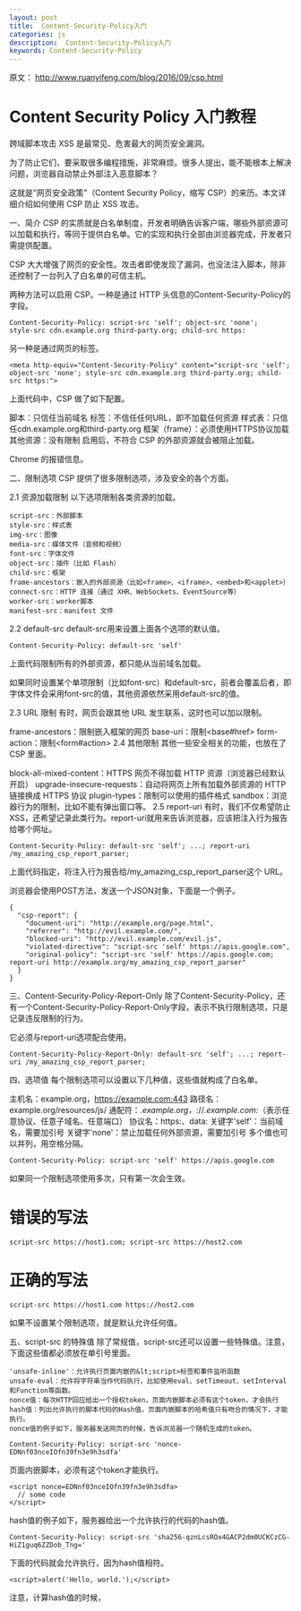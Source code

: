 ```yaml
---
layout: post
title:  Content-Security-Policy入门
categories: js
description:  Content-Security-Policy入门
keywords: Content-Security-Policy
---
```





原文： http://www.ruanyifeng.com/blog/2016/09/csp.html


# Content Security Policy 入门教程

跨域脚本攻击 XSS 是最常见、危害最大的网页安全漏洞。

为了防止它们，要采取很多编程措施，非常麻烦。很多人提出，能不能根本上解决问题，浏览器自动禁止外部注入恶意脚本？

这就是"网页安全政策"（Content Security Policy，缩写 CSP）的来历。本文详细介绍如何使用 CSP 防止 XSS 攻击。

一、简介
CSP 的实质就是白名单制度，开发者明确告诉客户端，哪些外部资源可以加载和执行，等同于提供白名单。它的实现和执行全部由浏览器完成，开发者只需提供配置。

CSP 大大增强了网页的安全性。攻击者即使发现了漏洞，也没法注入脚本，除非还控制了一台列入了白名单的可信主机。

两种方法可以启用 CSP。一种是通过 HTTP 头信息的Content-Security-Policy的字段。

```
Content-Security-Policy: script-src 'self'; object-src 'none';
style-src cdn.example.org third-party.org; child-src https:
```
另一种是通过网页的<meta>标签。

```
<meta http-equiv="Content-Security-Policy" content="script-src 'self'; object-src 'none'; style-src cdn.example.org third-party.org; child-src https:">
```

上面代码中，CSP 做了如下配置。

脚本：只信任当前域名
<object>标签：不信任任何URL，即不加载任何资源
样式表：只信任cdn.example.org和third-party.org
框架（frame）：必须使用HTTPS协议加载
其他资源：没有限制
启用后，不符合 CSP 的外部资源就会被阻止加载。

Chrome 的报错信息。

二、限制选项
CSP 提供了很多限制选项，涉及安全的各个方面。

2.1 资源加载限制
以下选项限制各类资源的加载。
```
script-src：外部脚本
style-src：样式表
img-src：图像
media-src：媒体文件（音频和视频）
font-src：字体文件
object-src：插件（比如 Flash）
child-src：框架
frame-ancestors：嵌入的外部资源（比如<frame>、<iframe>、<embed>和<applet>）
connect-src：HTTP 连接（通过 XHR、WebSockets、EventSource等）
worker-src：worker脚本
manifest-src：manifest 文件
```
2.2 default-src
default-src用来设置上面各个选项的默认值。

```
Content-Security-Policy: default-src 'self'
```
上面代码限制所有的外部资源，都只能从当前域名加载。

如果同时设置某个单项限制（比如font-src）和default-src，前者会覆盖后者，即字体文件会采用font-src的值，其他资源依然采用default-src的值。

2.3 URL 限制
有时，网页会跟其他 URL 发生联系，这时也可以加以限制。

frame-ancestors：限制嵌入框架的网页
base-uri：限制<base#href>
form-action：限制<form#action>
2.4 其他限制
其他一些安全相关的功能，也放在了 CSP 里面。

block-all-mixed-content：HTTPS 网页不得加载 HTTP 资源（浏览器已经默认开启）
upgrade-insecure-requests：自动将网页上所有加载外部资源的 HTTP 链接换成 HTTPS 协议
plugin-types：限制可以使用的插件格式
sandbox：浏览器行为的限制，比如不能有弹出窗口等。
2.5 report-uri
有时，我们不仅希望防止 XSS，还希望记录此类行为。report-uri就用来告诉浏览器，应该把注入行为报告给哪个网址。

```
Content-Security-Policy: default-src 'self'; ...; report-uri /my_amazing_csp_report_parser;
```
上面代码指定，将注入行为报告给/my_amazing_csp_report_parser这个 URL。

浏览器会使用POST方法，发送一个JSON对象，下面是一个例子。

```
{
  "csp-report": {
    "document-uri": "http://example.org/page.html",
    "referrer": "http://evil.example.com/",
    "blocked-uri": "http://evil.example.com/evil.js",
    "violated-directive": "script-src 'self' https://apis.google.com",
    "original-policy": "script-src 'self' https://apis.google.com; report-uri http://example.org/my_amazing_csp_report_parser"
  }
}
```

三、Content-Security-Policy-Report-Only
除了Content-Security-Policy，还有一个Content-Security-Policy-Report-Only字段，表示不执行限制选项，只是记录违反限制的行为。

它必须与report-uri选项配合使用。

```
Content-Security-Policy-Report-Only: default-src 'self'; ...; report-uri /my_amazing_csp_report_parser;
```
四、选项值
每个限制选项可以设置以下几种值，这些值就构成了白名单。

主机名：example.org，https://example.com:443
路径名：example.org/resources/js/
通配符：*.example.org，*://*.example.com:*（表示任意协议、任意子域名、任意端口）
协议名：https:、data:
关键字'self'：当前域名，需要加引号
关键字'none'：禁止加载任何外部资源，需要加引号
多个值也可以并列，用空格分隔。

```
Content-Security-Policy: script-src 'self' https://apis.google.com
```
如果同一个限制选项使用多次，只有第一次会生效。


# 错误的写法
```
script-src https://host1.com; script-src https://host2.com
```
# 正确的写法
```
script-src https://host1.com https://host2.com
```
如果不设置某个限制选项，就是默认允许任何值。

五、script-src 的特殊值
除了常规值，script-src还可以设置一些特殊值。注意，下面这些值都必须放在单引号里面。
```
'unsafe-inline'：允许执行页面内嵌的&lt;script>标签和事件监听函数
unsafe-eval：允许将字符串当作代码执行，比如使用eval、setTimeout、setInterval和Function等函数。
nonce值：每次HTTP回应给出一个授权token，页面内嵌脚本必须有这个token，才会执行
hash值：列出允许执行的脚本代码的Hash值，页面内嵌脚本的哈希值只有吻合的情况下，才能执行。
nonce值的例子如下，服务器发送网页的时候，告诉浏览器一个随机生成的token。
```
```
Content-Security-Policy: script-src 'nonce-EDNnf03nceIOfn39fn3e9h3sdfa'
```
页面内嵌脚本，必须有这个token才能执行。

```
<script nonce=EDNnf03nceIOfn39fn3e9h3sdfa>
  // some code
</script>
```
hash值的例子如下，服务器给出一个允许执行的代码的hash值。

```
Content-Security-Policy: script-src 'sha256-qznLcsROx4GACP2dm0UCKCzCG-HiZ1guq6ZZDob_Tng='
```
下面的代码就会允许执行，因为hash值相符。

```
<script>alert('Hello, world.');</script>
```
注意，计算hash值的时候，<script>标签不算在内。

除了script-src选项，nonce值和hash值还可以用在style-src选项，控制页面内嵌的样式表。

六、注意点
（1）script-src和object-src是必设的，除非设置了default-src。

因为攻击者只要能注入脚本，其他限制都可以规避。而object-src必设是因为 Flash 里面可以执行外部脚本。

（2）script-src不能使用unsafe-inline关键字（除非伴随一个nonce值），也不能允许设置data:URL。

下面是两个恶意攻击的例子。

```
<img src="x" onerror="evil()">
<script src="data:text/javascript,evil()"></script>
```
（3）必须特别注意 JSONP 的回调函数。

```
<script
src="/path/jsonp?callback=alert(document.domain)//">
</script>
```
上面的代码中，虽然加载的脚本来自当前域名，但是通过改写回调函数，攻击者依然可以执行恶意代码。
